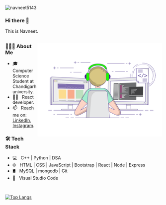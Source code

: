 <p align="left"> <img src="https://komarev.com/ghpvc/?username=navneet5143&label=Profile%20views&color=0e75b6&style=flat" alt="navneet5143" /> </p>

### Hi there 👋
This is Navneet.

<h2></h2>
<img align="right" alt="GIF" src="https://raw.githubusercontent.com/devSouvik/devSouvik/master/gif3.gif" width="400"/>

<h3> 👨🏻‍💻 About Me </h3>

- 🎓 &nbsp; Computer Science Student at Chandigarh university.
- 👨‍💻 &nbsp; React developer.
- 📫 &nbsp; Reach me on: [LinkedIn](https://www.linkedin.com/in/navneetkumar112/), [Instagram](https://www.instagram.com/navneet1n/).

<h3>🛠 Tech Stack</h3>

- 💻 &nbsp; C++ | Python | DSA 
- 🌐 &nbsp; HTML | CSS | JavaScript | Bootstrap | React | Node | Express
- 🛢 &nbsp; MySQL | mongodb | Git
- 🔧 &nbsp; Visual Studio Code
</br>

[![Top Langs](https://github-readme-stats.vercel.app/api/top-langs/?username=navneet5143&layout=compact&text_color=daf7dc&bg_color=151515)](https://github.com/navneet5143/github-readme-stats)
